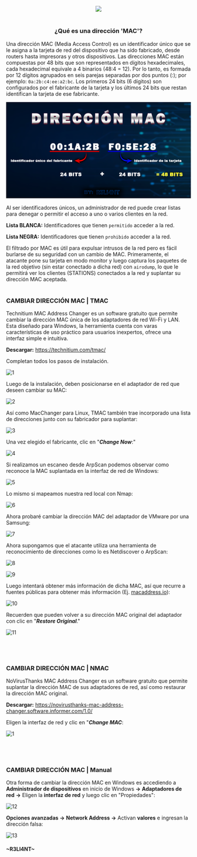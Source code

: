 <p align="center">
  <a href="https://github.com/DenverCoder1/readme-typing-svg"><img src="https://readme-typing-svg.herokuapp.com?color=F70000&width=460&lines=Falsificar+direcci%C3%B3n+MAC+en+Windows"></a>
</p>

<h1 align="center"></h1>

<h3 align="center">¿Qué es una dirección 'MAC'?</h3>

Una dirección MAC (Media Access Control) es un identificador único que se le asigna a la tarjeta de red del dispositivo que ha sido fabricado, desde routers hasta impresoras y otros dispositivos. Las direcciones MAC están compuestas por 48 bits que son representados en dígitos hexadecimales, cada hexadecimal equivale a 4 binarios (48:4 = 12). Por lo tanto, es formada por 12 dígitos agrupados en seis parejas separadas por dos puntos (:); por ejemplo: `0a:2b:c4:ee:a2:bc`. Los primeros 24 bits (6 dígitos) son configurados por el fabricante de la tarjeta y los últimos 24 bits que restan identifican la tarjeta de ese fabricante.

<p align="center">
  <img src="https://github.com/R3LI4NT/articulos/blob/main/Redes/GNU-Linux/img/direccionMAC.png">
</p>

Al ser identificadores únicos, un administrador de red puede crear listas para denegar o permitir el acceso a uno o varios clientes en la red.

**Lista BLANCA:** Identificadores que tienen `permitido` acceder a la red.

**Lista NEGRA:** Identificadores que tienen `prohibido` acceder a la red.

El filtrado por MAC es útil para expulsar intrusos de la red pero es fácil burlarse de su seguridad con un cambio de MAC. Primeramente, el atacante pone su tarjeta en modo monitor y luego captura los paquetes de la red objetivo (sin estar conectado a dicha red) con `airodump`, lo que le permitirá ver los clientes (STATIONS) conectados a la red y suplantar su dirección MAC aceptada.

<h1 align="center"></h1>

### CAMBIAR DIRECCIÓN MAC | TMAC
Technitium MAC Address Changer es un software gratuito que permite cambiar la dirección MAC única de los adaptadores de red Wi-Fi y LAN. Esta diseñado para Windows, la herramienta cuenta con varas características de uso práctico para usuarios inexpertos, ofrece una interfaz simple e intuitiva.

**Descargar:** https://technitium.com/tmac/

Completan todos los pasos de instalación.

![1](https://user-images.githubusercontent.com/75953873/185271646-7d8db132-da76-4d75-bd27-a4e5a5cc7db1.png)


Luego de la instalación, deben posicionarse en el adaptador de red que deseen cambiar su MAC:

![2](https://user-images.githubusercontent.com/75953873/185272082-8997647b-ccb2-4f9b-b55f-fd5e06a0719b.png)

Así como MacChanger para Linux, TMAC también trae incorporado una lista de direcciones junto con su fabricador para suplantar:

![3](https://user-images.githubusercontent.com/75953873/185272465-217cd7af-0396-435f-ad10-484006589e4d.png)

Una vez elegido el fabricante, clic en "**_Change Now_**:"

![4](https://user-images.githubusercontent.com/75953873/185273325-6bd6d038-9416-4524-8aa9-bdb097c12724.png)

Si realizamos un escaneo desde ArpScan podemos observar como reconoce la MAC suplantada en la interfaz de red de Windows:

![5](https://user-images.githubusercontent.com/75953873/185273793-8ed99f24-06a6-400a-b6d4-1849a547f30e.png)

Lo mismo si mapeamos nuestra red local con Nmap:

![6](https://user-images.githubusercontent.com/75953873/185274372-7e070e09-0b9b-4b03-a3de-b973bc9eddbc.png)

Ahora probaré cambiar la dirección MAC del adaptador de VMware por una Samsung:

![7](https://user-images.githubusercontent.com/75953873/185276995-093531a9-4250-4a5c-964d-db14021c4424.png)

Ahora supongamos que el atacante utiliza una herramienta de reconocimiento de direcciones como lo es Netdiscover o ArpScan:

![8](https://user-images.githubusercontent.com/75953873/185277866-85aabb31-28c2-45c2-baef-c36a7d696799.png)

![9](https://user-images.githubusercontent.com/75953873/185278045-24d91bfc-a538-4306-bcd3-60c2b4d4602e.png)

Luego intentará obtener más información de dicha MAC, así que recurre a fuentes públicas para obtener más información (Ej. <a href="https://macaddress.io/">macaddress.io</a>):

![10](https://user-images.githubusercontent.com/75953873/185278290-e02b62aa-7bce-4f38-8513-d58208009119.png)

Recuerden que pueden volver a su dirección MAC original del adaptador con clic en "**_Restore Original_**."

![11](https://user-images.githubusercontent.com/75953873/185278665-c8848b39-852c-4b02-8646-e0dced1059c3.png)

<h1 align="center"></h1>

</br>

### CAMBIAR DIRECCIÓN MAC | NMAC
NoVirusThanks MAC Address Changer es un software gratuito que permite suplantar la dirección MAC de sus adaptadores de red, así como restaurar la dirección MAC original.

**Descargar:** https://novirusthanks-mac-address-changer.software.informer.com/1.0/

Eligen la interfaz de red y clic en "**_Change MAC_**:

![1](https://user-images.githubusercontent.com/75953873/185519830-cc994b22-24c9-4354-80dd-263b252de78e.png)


<h1 align="center"></h1>

</br>

### CAMBIAR DIRECCIÓN MAC | Manual
Otra forma de cambiar la dirección MAC en Windows es accediendo a **Administrador de dispositivos** en inicio de Windows **->** **Adaptadores de red** **->** Eligen la **interfaz de red** y luego clic en "Propiedades":

![12](https://user-images.githubusercontent.com/75953873/185280198-3c579dd0-0373-4b51-a2ae-8efb21bb94b2.png)

**Opciones avanzadas** **->** **Network Address** **->** Activan **valores** e ingresan la dirección falsa:

![13](https://user-images.githubusercontent.com/75953873/185280599-5eb0f56d-9647-49f2-b29f-181a69f2a39a.png)



#### ~R3LI4NT~
